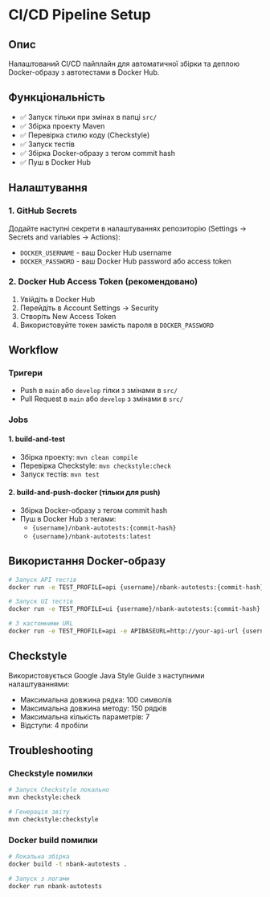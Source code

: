 # CI/CD Pipeline Setup 

## Опис

Налаштований CI/CD пайплайн для автоматичної збірки та деплою Docker-образу з автотестами в Docker Hub.

## Функціональність

- ✅ Запуск тільки при змінах в папці `src/`
- ✅ Збірка проекту Maven
- ✅ Перевірка стилю коду (Checkstyle)
- ✅ Запуск тестів
- ✅ Збірка Docker-образу з тегом commit hash
- ✅ Пуш в Docker Hub

## Налаштування

### 1. GitHub Secrets

Додайте наступні секрети в налаштуваннях репозиторію (Settings → Secrets and variables → Actions):

- `DOCKER_USERNAME` - ваш Docker Hub username
- `DOCKER_PASSWORD` - ваш Docker Hub password або access token

### 2. Docker Hub Access Token (рекомендовано)

1. Увійдіть в Docker Hub
2. Перейдіть в Account Settings → Security
3. Створіть New Access Token
4. Використовуйте токен замість пароля в `DOCKER_PASSWORD`

## Workflow

### Тригери

- Push в `main` або `develop` гілки з змінами в `src/`
- Pull Request в `main` або `develop` з змінами в `src/`

### Jobs

#### 1. build-and-test

- Збірка проекту: `mvn clean compile`
- Перевірка Checkstyle: `mvn checkstyle:check`
- Запуск тестів: `mvn test`

#### 2. build-and-push-docker (тільки для push)

- Збірка Docker-образу з тегом commit hash
- Пуш в Docker Hub з тегами:
  - `{username}/nbank-autotests:{commit-hash}`
  - `{username}/nbank-autotests:latest`

## Використання Docker-образу

```bash
# Запуск API тестів
docker run -e TEST_PROFILE=api {username}/nbank-autotests:{commit-hash}

# Запуск UI тестів
docker run -e TEST_PROFILE=ui {username}/nbank-autotests:{commit-hash}

# З кастомними URL
docker run -e TEST_PROFILE=api -e APIBASEURL=http://your-api-url {username}/nbank-autotests:{commit-hash}
```

## Checkstyle

Використовується Google Java Style Guide з наступними налаштуваннями:

- Максимальна довжина рядка: 100 символів
- Максимальна довжина методу: 150 рядків
- Максимальна кількість параметрів: 7
- Відступи: 4 пробіли

## Troubleshooting

### Checkstyle помилки

```bash
# Запуск Checkstyle локально
mvn checkstyle:check

# Генерація звіту
mvn checkstyle:checkstyle
```

### Docker build помилки

```bash
# Локальна збірка
docker build -t nbank-autotests .

# Запуск з логами
docker run nbank-autotests
```
